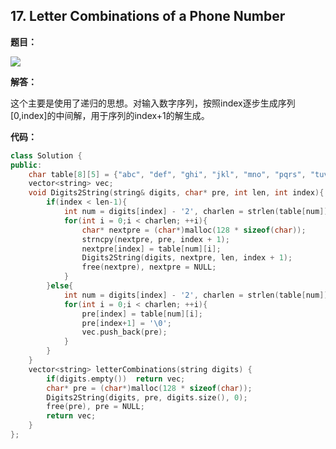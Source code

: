 ## 17. Letter Combinations of a Phone Number

**题目：**

![](http://p9zl5r4hu.bkt.clouddn.com/2018-10-24leet_17.png)

**解答：**

这个主要是使用了递归的思想。对输入数字序列，按照index逐步生成序列[0,index]的中间解，用于序列的index+1的解生成。

**代码：**

```cpp
class Solution {
public:
    char table[8][5] = {"abc", "def", "ghi", "jkl", "mno", "pqrs", "tuv", "wxyz"};
    vector<string> vec;
    void Digits2String(string& digits, char* pre, int len, int index){
        if(index < len-1){
            int num = digits[index] - '2', charlen = strlen(table[num]);
            for(int i = 0;i < charlen; ++i){
                char* nextpre = (char*)malloc(128 * sizeof(char));
                strncpy(nextpre, pre, index + 1);
                nextpre[index] = table[num][i];
                Digits2String(digits, nextpre, len, index + 1);
                free(nextpre), nextpre = NULL;
            }
        }else{
            int num = digits[index] - '2', charlen = strlen(table[num]);
            for(int i = 0;i < charlen; ++i){
                pre[index] = table[num][i];
                pre[index+1] = '\0';
                vec.push_back(pre);
            }
        }
    }
    vector<string> letterCombinations(string digits) {
        if(digits.empty())  return vec;
        char* pre = (char*)malloc(128 * sizeof(char));
        Digits2String(digits, pre, digits.size(), 0);
        free(pre), pre = NULL;
        return vec;
    }
};
```

